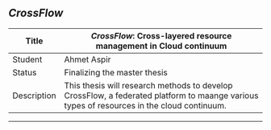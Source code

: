 ##  *CrossFlow*

| Title | ***CrossFlow*: Cross-layered resource management in Cloud continuum** |
| - | - | 
| Student | Ahmet Aspir | 
| Status | Finalizing the master thesis | 
| Description | This thesis will research methods to develop CrossFlow, a federated platform to maange various types of resources in the cloud continuum.| |
---